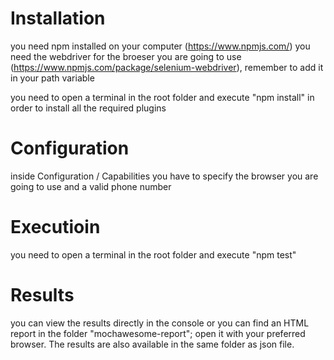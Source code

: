 # Installation
you need npm installed on your computer (https://www.npmjs.com/)
you need the webdriver for the broeser you are going to use (https://www.npmjs.com/package/selenium-webdriver), remember to add it in your path variable

you need to open a terminal in the root folder and execute "npm install" in order to install all the required plugins

# Configuration
inside Configuration / Capabilities you have to specify the browser you are going to use and a valid phone number

# Executioin
you need to open a terminal in the root folder and execute "npm test"

# Results
you can view the results directly in the console or you can find an HTML report in the folder "mochawesome-report"; open it with your preferred browser.
The results are also available in the same folder as json file.